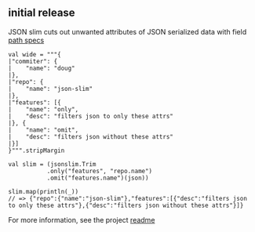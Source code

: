 ## initial release

JSON slim cuts out unwanted attributes of JSON serialized data with field [path specs][pathspec]

    val wide = """{
    |"commiter": {
    |    "name": "doug"
    |},
    |"repo": {
    |    "name": "json-slim"
    |},
    |"features": [{
    |    "name": "only",
    |    "desc": "filters json to only these attrs"
    |}, {
    |    "name": "omit",
    |    "desc": "filters json without these attrs"
    |}]
    }""".stripMargin

    val slim = (jsonslim.Trim
               .only("features", "repo.name")
               .omit("features.name")(json))

    slim.map(println(_))
    // => {"repo":{"name":"json-slim"},"features":[{"desc":"filters json to only these attrs"},{"desc":"filters json without these attrs"}]}

For more information, see the project [readme][readme]

[pathspec]: https://github.com/meetup/json-slim#paths
[readme]: https://github.com/meetup/json-slim#readme